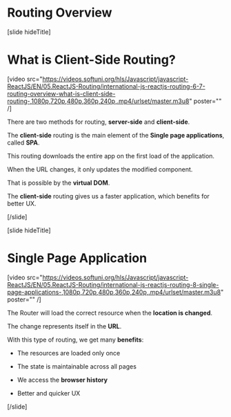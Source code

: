 # Routing Overview

[slide hideTitle]

# What is Client-Side Routing?

[video src="https://videos.softuni.org/hls/Javascript/javascript-ReactJS/EN/05.ReactJS-Routing/international-js-reactjs-routing-6-7-routing-overview-what-is-client-side-routing-,1080p,720p,480p,360p,240p,.mp4/urlset/master.m3u8" poster="" /]

There are two methods for routing, **server-side** and **client-side**.

The **client-side** routing is the main element of the **Single page applications**, called **SPA**.

This routing downloads the entire app on the first load of the application.

When the URL changes, it only updates the modified component.

That is possible by the **virtual DOM**.

The **client-side** routing gives us a faster application, which benefits for better UX.

[/slide]

[slide hideTitle]

# Single Page Application

[video src="https://videos.softuni.org/hls/Javascript/javascript-ReactJS/EN/05.ReactJS-Routing/international-js-reactjs-routing-8-single-page-applications-,1080p,720p,480p,360p,240p,.mp4/urlset/master.m3u8" poster="" /]

The Router will load the correct resource when the **location is changed**.

The change represents itself in the **URL**.

With this type of routing, we get many **benefits**:

- The resources are loaded only once

- The state is maintainable across all pages

- We access the **browser history**

- Better and quicker UX

[/slide]

